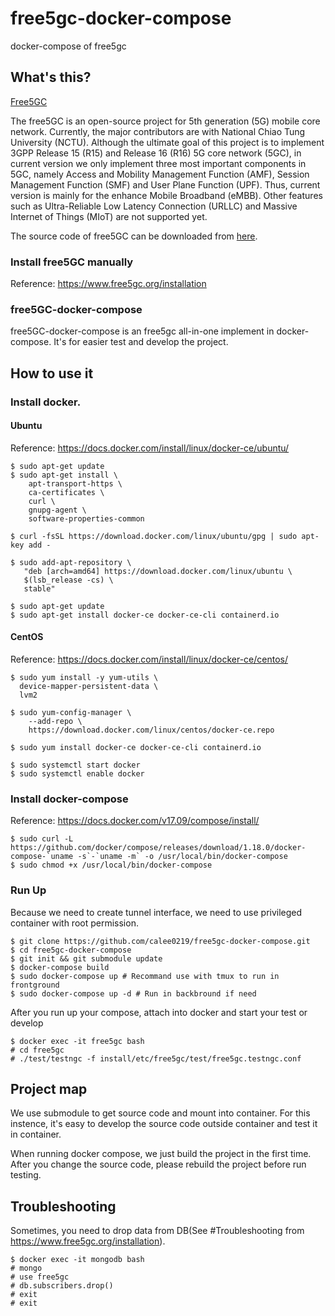 # free5gc-docker-compose
docker-compose of free5gc

## What's this?

[Free5GC](https://www.free5gc.org/)

The free5GC is an open-source project for 5th generation (5G) mobile core network. Currently, the major contributors are with National Chiao Tung University (NCTU). Although the ultimate goal of this project is to implement 3GPP Release 15 (R15) and Release 16 (R16) 5G core network (5GC), in current version we only implement three most important components in 5GC, namely Access and Mobility Management Function (AMF), Session Management Function (SMF) and User Plane Function (UPF). Thus, current version is mainly for the enhance Mobile Broadband (eMBB). Other features such as Ultra-Reliable Low Latency Connection (URLLC) and Massive Internet of Things (MIoT) are not supported yet.

The source code of free5GC can be downloaded from [here](https://bitbucket.org/nctu_5g/free5gc).

### Install free5GC manually
Reference: https://www.free5gc.org/installation

### free5GC-docker-compose
free5GC-docker-compose is an free5gc all-in-one implement in docker-compose. It's for easier test and develop the project.

## How to use it
### Install docker.

#### Ubuntu
Reference: https://docs.docker.com/install/linux/docker-ce/ubuntu/
```shell
$ sudo apt-get update
$ sudo apt-get install \
    apt-transport-https \
    ca-certificates \
    curl \
    gnupg-agent \
    software-properties-common

$ curl -fsSL https://download.docker.com/linux/ubuntu/gpg | sudo apt-key add -

$ sudo add-apt-repository \
   "deb [arch=amd64] https://download.docker.com/linux/ubuntu \
   $(lsb_release -cs) \
   stable"

$ sudo apt-get update
$ sudo apt-get install docker-ce docker-ce-cli containerd.io
```

#### CentOS
Reference: https://docs.docker.com/install/linux/docker-ce/centos/
```shell
$ sudo yum install -y yum-utils \
  device-mapper-persistent-data \
  lvm2

$ sudo yum-config-manager \
    --add-repo \
    https://download.docker.com/linux/centos/docker-ce.repo

$ sudo yum install docker-ce docker-ce-cli containerd.io

$ sudo systemctl start docker
$ sudo systemctl enable docker
```

### Install docker-compose
Reference: https://docs.docker.com/v17.09/compose/install/
```shell
$ sudo curl -L https://github.com/docker/compose/releases/download/1.18.0/docker-compose-`uname -s`-`uname -m` -o /usr/local/bin/docker-compose
$ sudo chmod +x /usr/local/bin/docker-compose
```

### Run Up
Because we need to create tunnel interface, we need to use privileged container with root permission.
```shell
$ git clone https://github.com/calee0219/free5gc-docker-compose.git
$ cd free5gc-docker-compose
$ git init && git submodule update
$ docker-compose build
$ sudo docker-compose up # Recommand use with tmux to run in frontground
$ sudo docker-compose up -d # Run in backbround if need
```

After you run up your compose, attach into docker and start your test or develop
```shell
$ docker exec -it free5gc bash
# cd free5gc
# ./test/testngc -f install/etc/free5gc/test/free5gc.testngc.conf
```

## Project map
We use submodule to get source code and mount into container. For this instence, it's easy to develop the source code outside container and test it in container.

When running docker compose, we just build the project in the first time. After you change the source code, please rebuild the project before run testing.

## Troubleshooting
Sometimes, you need to drop data from DB(See #Troubleshooting from https://www.free5gc.org/installation).
```shell
$ docker exec -it mongodb bash
# mongo
# use free5gc
# db.subscribers.drop()
# exit
# exit
```
